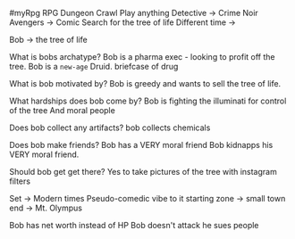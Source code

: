 #myRpg
RPG
Dungeon Crawl
Play anything
Detective -> Crime Noir
Avengers -> Comic
Search for the tree of life
Different time -> 

Bob -> the tree of life

What is bobs archatype?
 Bob is a pharma exec - looking to profit off the tree.
 Bob is a `new-age` Druid.
 briefcase of drug

What is bob motivated by?
 Bob is greedy and wants to sell the tree of life.

What hardships does bob come by?
  Bob is fighting the illuminati for control of the tree
  And moral people

Does bob collect any artifacts?
  bob collects chemicals

Does bob make friends?
  Bob has a VERY moral friend
  Bob kidnapps his VERY moral friend.

Should bob get get there?
  Yes to take pictures of the tree with instagram filters

Set -> Modern times
Pseudo-comedic vibe to it
starting zone -> small town
end -> Mt. Olympus

Bob has net worth instead of HP
Bob doesn't attack he sues people